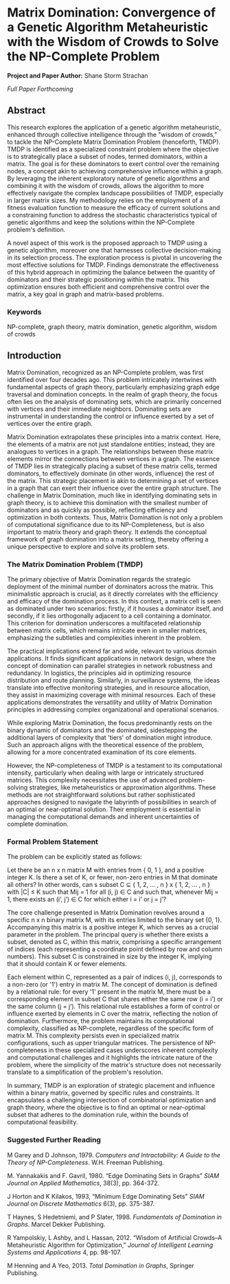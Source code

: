# Matrix Domination: Convergence of a Genetic Algorithm Metaheuristic with the Wisdom of Crowds to Solve the NP-Complete Problem

**Project and Paper Author:** Shane Storm Strachan

*Full Paper Forthcoming*

## Abstract

This research explores the application of a genetic algorithm metaheuristic, enhanced through collective intelligence through the "wisdom of crowds," to tackle the NP-Complete Matrix Domination Problem (henceforth, TMDP). TMDP is identified as a specialized constraint problem where the objective is to strategically place a subset of nodes, termed dominators, within a matrix. The goal is for these dominators to exert control over the remaining nodes, a concept akin to achieving comprehensive influence within a graph. By leveraging the inherent exploratory nature of genetic algorithms and combining it with the wisdom of crowds, allows the algorithm to more effectively navigate the complex landscape possibilities of TMDP, especially in larger matrix sizes. My methodology relies on the employment of a fitness evaluation function to measure the efficacy of current solutions and a constraining function to address the stochastic characteristics typical of genetic algorithms and keep the solutions within the NP-Complete problem's definition.

A novel aspect of this work is the proposed approach to TMDP using a genetic algorithm, moreover one that harnesses collective decision-making in its selection process. The exploration process is pivotal in uncovering the most effective solutions for TMDP. Findings demonstrate the effectiveness of this hybrid approach in optimizing the balance between the quantity of dominators and their strategic positioning within the matrix. This optimization ensures both efficient and comprehensive control over the matrix, a key goal in graph and matrix-based problems.

### Keywords

NP-complete, graph theory, matrix domination, genetic algorithm, wisdom of crowds

## Introduction

Matrix Domination, recognized as an NP-Complete problem, was first identified over four decades ago. This problem intricately intertwines with fundamental aspects of graph theory, particularly emphasizing graph edge traversal and domination concepts. In the realm of graph theory, the focus often lies on the analysis of dominating sets, which are primarily concerned with vertices and their immediate neighbors. Dominating sets are instrumental in understanding the control or influence exerted by a set of vertices over the entire graph.

Matrix Domination extrapolates these principles into a matrix context. Here, the elements of a matrix are not just standalone entities; instead, they are analogues to vertices in a graph. The relationships between these matrix elements mirror the connections between vertices in a graph. The essence of TMDP lies in strategically placing a subset of these matrix cells, termed dominators, to effectively dominate (in other words, influence) the rest of the matrix. This strategic placement is akin to determining a set of vertices in a graph that can exert their influence over the entire graph structure. The challenge in Matrix Domination, much like in identifying dominating sets in graph theory, is to achieve this domination with the smallest number of dominators and as quickly as possible, reflecting efficiency and optimization in both contexts. Thus, Matrix Domination is not only a problem of computational significance due to its NP-Completeness, but is also important to matrix theory and graph theory. It extends the conceptual framework of graph domination into a matrix setting, thereby offering a unique perspective to explore and solve its problem sets.

### The Matrix Domination Problem (TMDP)

The primary objective of Matrix Domination regards the strategic deployment of the minimal number of dominators across the matrix. This minimalistic approach is crucial, as it directly correlates with the efficiency and efficacy of the domination process. In this context, a matrix cell is seen as dominated under two scenarios: firstly, if it houses a dominator itself, and secondly, if it lies orthogonally adjacent to a cell containing a dominator. This criterion for domination underscores a multifaceted relationship between matrix cells, which remains intricate even in smaller matrices, emphasizing the subtleties and complexities inherent in the problem.

The practical implications extend far and wide, relevant to various domain applications. It finds significant applications in network design, where the concept of domination can parallel strategies in network robustness and redundancy. In logistics, the principles aid in optimizing resource distribution and route planning. Similarly, in surveillance systems, the ideas translate into effective monitoring strategies, and in resource allocation, they assist in maximizing coverage with minimal resources. Each of these applications demonstrates the versatility and utility of Matrix Domination principles in addressing complex organizational and operational scenarios.

While exploring Matrix Domination, the focus predominantly rests on the binary dynamic of dominators and the dominated, sidestepping the additional layers of complexity that 'tiers' of domination might introduce. Such an approach aligns with the theoretical essence of the problem, allowing for a more concentrated examination of its core elements.

However, the NP-completeness of TMDP is a testament to its computational intensity, particularly when dealing with large or intricately structured matrices. This complexity necessitates the use of advanced problem-solving strategies, like metaheuristics or approximation algorithms. These methods are not straightforward solutions but rather sophisticated approaches designed to navigate the labyrinth of possibilities in search of an optimal or near-optimal solution. Their employment is essential in managing the computational demands and inherent uncertainties of complete domination.

### Formal Problem Statement

The problem can be explicitly stated as follows:

Let there be an n x n matrix M with entries from { 0, 1 }, and a positive integer K. Is there a set of K, or fewer, non-zero entries in M that dominate all others? In other words, can s subset C ⊆ { 1, 2, ... , n } x { 1, 2, ... , n } with |C| ≤ K such that Mij = 1 for all (i, j) ∈ C and such that, whenever Mij = 1, there exists an (i’, j’) ∈ C for which either i = i’ or j = j’?

The core challenge presented in Matrix Domination revolves around a specific n x n binary matrix M, with its entries limited to the binary set {0, 1}. Accompanying this matrix is a positive integer K, which serves as a crucial parameter in the problem. The principal query is whether there exists a subset, denoted as C, within this matrix, comprising a specific arrangement of indices (each representing a coordinate point defined by row and column numbers). This subset C is constrained in size by the integer K, implying that it should contain K or fewer elements.

Each element within C, represented as a pair of indices (i, j), corresponds to a non-zero (or '1') entry in matrix M. The concept of domination is defined by a relational rule: for every '1' present in the matrix M, there must be a corresponding element in subset C that shares either the same row (i = i’) or the same column (j = j’). This relational rule establishes a form of control or influence exerted by elements in C over the matrix, reflecting the notion of domination. Furthermore, the problem maintains its computational complexity, classified as NP-complete, regardless of the specific form of matrix M. This complexity persists even in specialized matrix configurations, such as upper triangular matrices. The persistence of NP-completeness in these specialized cases underscores inherent complexity and computational challenges and it highlights the intricate nature of the problem, where the simplicity of the matrix's structure does not necessarily translate to a simplification of the problem's resolution.

In summary, TMDP is an exploration of strategic placement and influence within a binary matrix, governed by specific rules and constraints. It encapsulates a challenging intersection of combinatorial optimization and graph theory, where the objective is to find an optimal or near-optimal subset that adheres to the domination rule, within the bounds of computational feasibility.

### Suggested Further Reading

M Garey and D Johnson, 1979. *Computers and Intractability: A Guide to the Theory of NP-Completeness*. W.H. Freeman Publishing.

M. Yannakakis and F. Gavril, 1980. “Edge Dominating Sets in Graphs” *SIAM Journal on Applied Mathematics*, 38(3), pp. 364-372.

J Horton and K Kilakos, 1993, “Minimum Edge Dominating Sets” *SIAM Journal on Discrete Mathematics* 6(3),  pp. 375-387.

T Haynes, S Hedetniemi, and P Slater, 1998. *Fundamentals of Domination in Graphs*. Marcel Dekker Publishing. 

R Yampolskiy, L Ashby, and L Hassan, 2012. “Wisdom of Artificial Crowds–A Metaheuristic Algorithm for Optimization,” *Journal of Intelligent Learning Systems and Applications* 4, pp. 98-107.

M Henning and A Yeo, 2013. *Total Domination in Graphs*, Springer Publishing. 
